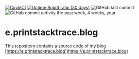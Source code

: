 [![CircleCI](https://circleci.com/gh/wololock/wololock.github.io/tree/develop.svg?style=svg)](https://circleci.com/gh/wololock/wololock.github.io/tree/develop)
[![Uptime Robot ratio (30 days)](https://img.shields.io/uptimerobot/ratio/m780633622-b567414a67adfeceaedce453.svg)](https://status.printstacktrace.blog/)
![GitHub last commit](https://img.shields.io/github/last-commit/wololock/wololock.github.io.svg)
![GitHub commit activity the past week, 4 weeks, year](https://img.shields.io/github/commit-activity/y/wololock/wololock.github.io.svg)

# e.printstacktrace.blog 

This repository contains a source code of my blog [https://e.printstacktrace.blog](https://e.printstacktrace.blog)






